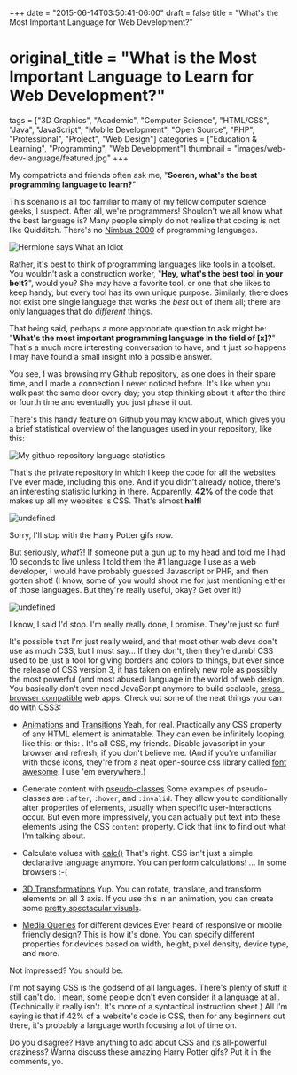 +++
date = "2015-06-14T03:50:41-06:00"
draft = false
title = "What's the Most Important Language for Web Development?"
# original_title = "What is the Most Important Language to Learn for Web Development?"
tags = ["3D Graphics", "Academic", "Computer Science", "HTML/CSS", "Java", "JavaScript", "Mobile Development", "Open Source", "PHP", "Professional", "Project", "Web Design"]
categories = ["Education & Learning", "Programming", "Web Development"]
thumbnail = "images/web-dev-language/featured.jpg"
+++

My compatriots and friends often ask me, "**Soeren, what's the best programming language to learn?**"

This scenario is all too familiar to many of my fellow computer science geeks, I suspect. After all, we're programmers! Shouldn't we all know what the best language is? Many people simply do not realize that coding is not like Quidditch. There's no [Nimbus 2000](http://harrypotter.wikia.com/wiki/Nimbus_2000) of programming languages.

![Hermione says What an Idiot](http://media.giphy.com/media/13gE2P0Q9LGwBa/giphy.gif)

Rather, it's best to think of programming languages like tools in a toolset. You wouldn't ask a construction worker, "**Hey, what's the best tool in your belt?**", would you? She may have a favorite tool, or one that she likes to keep handy, but every tool has its own unique purpose. Similarly, there does not exist one single language that works the *best* out of them all; there are only languages that do *different* things.

That being said, perhaps a more appropriate question to ask might be: "**What's the most important programming language in the field of [x]?**" That's a much more interesting conversation to have, and it just so happens I may have found a small insight into a possible answer.

You see, I was browsing my Github repository, as one does in their spare time, and I made a connection I never noticed before. It's like when you walk past the same door every day; you stop thinking about it after the third or fourth time and eventually you just phase it out.

There's this handy feature on Github you may know about, which gives you a brief statistical overview of the languages used in your repository, like this:

![My github repository language statistics](../../images/web-dev-language/languages.png)

That's the private repository in which I keep the code for all the websites I've ever made, including this one. And if you didn't already notice, there's an interesting statistic lurking in there. Apparently, **42%** of the code that makes up all my websites is CSS. That's almost **half**!

![undefined](http://media.giphy.com/media/HFdZPf52z9x4s/giphy.gif)

Sorry, I'll stop with the Harry Potter gifs now.

But seriously, *what*?! If someone put a gun up to my head and told me I had 10 seconds to live unless I told them the #1 language I use as a web developer, I would have probably guessed Javascript or PHP, and then gotten shot! (I know, some of you would shoot me for just mentioning either of those languages. But they're really useful, okay? Get over it!)

![undefined](http://media.giphy.com/media/hOk0elg1CmHKw/giphy.gif)

I know, I said I'd stop. I'm really really done, I promise. They're just so fun!

It's possible that I'm just really weird, and that most other web devs don't use as much CSS, but I must say... If they don't, then they're dumb! CSS used to be just a tool for giving borders and colors to things, but ever since the release of CSS version 3, it has taken on entirely new role as possibly the most powerful (and most abused) language in the world of web design. You basically don't even need JavaScript anymore to build scalable, [cross-browser compatible](/post/7-easy-css-tricks-you-need-for-cross-browser-compatible-web-design/) web apps. Check out some of the neat things you can do with CSS3:

- [Animations](http://www.w3schools.com/css/css3_animations.asp) and [Transitions](http://www.w3schools.com/css/css3_transitions.asp)
Yeah, for real. Practically any CSS property of any HTML element is animatable. They can even be infinitely looping, like this:  or this: . It's all CSS, my friends. Disable javascript in your browser and refresh, if you don't believe me. (And if you're unfamiliar with those icons, they're from a neat open-source css library called [font awesome](http://fontawesome.io/). I use 'em everywhere.)

- Generate content with [pseudo-classes](http://www.w3schools.com/css/css_pseudo_classes.asp)
Some examples of pseudo-classes are `:after`, `:hover`, and `:invalid`. They allow you to conditionally alter properties of elements, usually when specific user-interactions occur. But even more impressively, you can actually put text into these elements using the CSS `content` property. Click that link to find out what I'm talking about.

- Calculate values with [calc()](https://developer.mozilla.org/en-US/docs/Web/CSS/calc)
That's right. CSS isn't just a simple declarative language anymore. You can perform calculations! ... In some browsers :-(

- [3D Transformations](http://www.w3schools.com/css/css3_3dtransforms.asp)
Yup. You can rotate, translate, and transform elements on all 3 axis. If you use this in an animation, you can create some [pretty spectacular visuals](https://desandro.github.io/3dtransforms/examples/cube-02-show-sides.html).

- [Media Queries](https://developer.mozilla.org/en-US/docs/Web/CSS/calc) for different devices
Ever heard of responsive or mobile friendly design? This is how it's done. You can specify different properties for devices based on width, height, pixel density, device type, and more.

Not impressed? You should be.

I'm not saying CSS is the godsend of all languages. There's plenty of stuff it still can't do. I mean, some people don't even consider it a language at all. (Technically it really isn't. It's more of a syntactical instruction sheet.) All I'm saying is that if 42% of a website's code is CSS, then for any beginners out there, it's probably a language worth focusing a lot of time on.

Do you disagree? Have anything to add about CSS and its all-powerful craziness? Wanna discuss these amazing Harry Potter gifs? Put it in the comments, yo.
